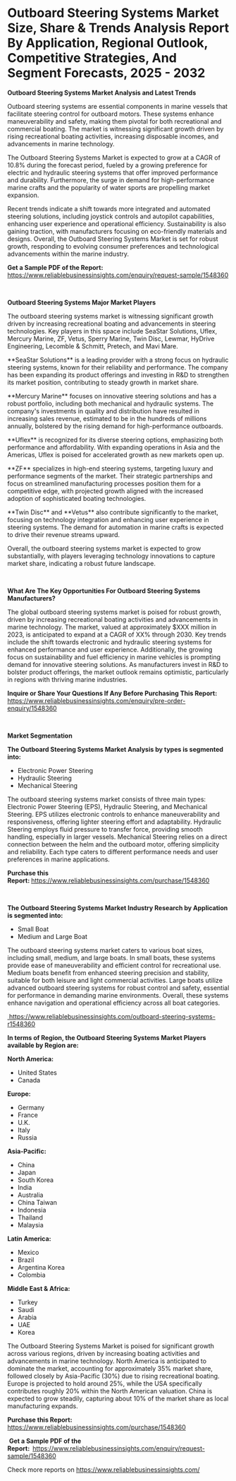 <p><h1>Outboard Steering Systems Market Size, Share & Trends Analysis Report By Application, Regional Outlook, Competitive Strategies, And Segment Forecasts, 2025 - 2032</h1></p><p><strong>Outboard Steering Systems Market Analysis and Latest Trends</strong></p>
<p><p>Outboard steering systems are essential components in marine vessels that facilitate steering control for outboard motors. These systems enhance maneuverability and safety, making them pivotal for both recreational and commercial boating. The market is witnessing significant growth driven by rising recreational boating activities, increasing disposable incomes, and advancements in marine technology. </p><p>The Outboard Steering Systems Market is expected to grow at a CAGR of 10.8% during the forecast period, fueled by a growing preference for electric and hydraulic steering systems that offer improved performance and durability. Furthermore, the surge in demand for high-performance marine crafts and the popularity of water sports are propelling market expansion. </p><p>Recent trends indicate a shift towards more integrated and automated steering solutions, including joystick controls and autopilot capabilities, enhancing user experience and operational efficiency. Sustainability is also gaining traction, with manufacturers focusing on eco-friendly materials and designs. Overall, the Outboard Steering Systems Market is set for robust growth, responding to evolving consumer preferences and technological advancements within the marine industry.</p></p>
<p><strong>Get a Sample PDF of the Report:&nbsp;</strong> <a href="https://www.reliablebusinessinsights.com/enquiry/request-sample/1548360?utm_campaign=3109&utm_medium=2&utm_source=Github&utm_content=ia&utm_term=10042025&utm_id=outboard-steering-systems">https://www.reliablebusinessinsights.com/enquiry/request-sample/1548360</a></p>
<p>&nbsp;</p>
<p><strong>Outboard Steering Systems Major Market Players</strong></p>
<p><p>The outboard steering systems market is witnessing significant growth driven by increasing recreational boating and advancements in steering technologies. Key players in this space include SeaStar Solutions, Uflex, Mercury Marine, ZF, Vetus, Sperry Marine, Twin Disc, Lewmar, HyDrive Engineering, Lecomble & Schmitt, Pretech, and Mavi Mare.</p><p>**SeaStar Solutions** is a leading provider with a strong focus on hydraulic steering systems, known for their reliability and performance. The company has been expanding its product offerings and investing in R&D to strengthen its market position, contributing to steady growth in market share.</p><p>**Mercury Marine** focuses on innovative steering solutions and has a robust portfolio, including both mechanical and hydraulic systems. The company's investments in quality and distribution have resulted in increasing sales revenue, estimated to be in the hundreds of millions annually, bolstered by the rising demand for high-performance outboards.</p><p>**Uflex** is recognized for its diverse steering options, emphasizing both performance and affordability. With expanding operations in Asia and the Americas, Uflex is poised for accelerated growth as new markets open up.</p><p>**ZF** specializes in high-end steering systems, targeting luxury and performance segments of the market. Their strategic partnerships and focus on streamlined manufacturing processes position them for a competitive edge, with projected growth aligned with the increased adoption of sophisticated boating technologies.</p><p>**Twin Disc** and **Vetus** also contribute significantly to the market, focusing on technology integration and enhancing user experience in steering systems. The demand for automation in marine crafts is expected to drive their revenue streams upward.</p><p>Overall, the outboard steering systems market is expected to grow substantially, with players leveraging technology innovations to capture market share, indicating a robust future landscape.</p></p>
<p>&nbsp;</p>
<p><strong>What Are The Key Opportunities For Outboard Steering Systems Manufacturers?</strong></p>
<p><p>The global outboard steering systems market is poised for robust growth, driven by increasing recreational boating activities and advancements in marine technology. The market, valued at approximately $XXX million in 2023, is anticipated to expand at a CAGR of XX% through 2030. Key trends include the shift towards electronic and hydraulic steering systems for enhanced performance and user experience. Additionally, the growing focus on sustainability and fuel efficiency in marine vehicles is prompting demand for innovative steering solutions. As manufacturers invest in R&D to bolster product offerings, the market outlook remains optimistic, particularly in regions with thriving marine industries.</p></p>
<p><strong>Inquire or Share Your Questions If Any Before Purchasing This Report:</strong> <a href="https://www.reliablebusinessinsights.com/enquiry/pre-order-enquiry/1548360?utm_campaign=3109&utm_medium=2&utm_source=Github&utm_content=ia&utm_term=10042025&utm_id=outboard-steering-systems">https://www.reliablebusinessinsights.com/enquiry/pre-order-enquiry/1548360</a></p>
<p>&nbsp;</p>
<p><strong>Market Segmentation</strong></p>
<p><strong>The Outboard Steering Systems Market Analysis by types is segmented into:</strong></p>
<p><ul><li>Electronic Power Steering</li><li>Hydraulic Steering</li><li>Mechanical Steering</li></ul></p>
<p><p>The outboard steering systems market consists of three main types: Electronic Power Steering (EPS), Hydraulic Steering, and Mechanical Steering. EPS utilizes electronic controls to enhance maneuverability and responsiveness, offering lighter steering effort and adaptability. Hydraulic Steering employs fluid pressure to transfer force, providing smooth handling, especially in larger vessels. Mechanical Steering relies on a direct connection between the helm and the outboard motor, offering simplicity and reliability. Each type caters to different performance needs and user preferences in marine applications.</p></p>
<p><strong>Purchase this Report:&nbsp;</strong><a href="https://www.reliablebusinessinsights.com/purchase/1548360?utm_campaign=3109&utm_medium=2&utm_source=Github&utm_content=ia&utm_term=10042025&utm_id=outboard-steering-systems">https://www.reliablebusinessinsights.com/purchase/1548360</a></p>
<p>&nbsp;</p>
<p><strong>The Outboard Steering Systems Market Industry Research by Application is segmented into:</strong></p>
<p><ul><li>Small Boat</li><li>Medium and Large Boat</li></ul></p>
<p><p>The outboard steering systems market caters to various boat sizes, including small, medium, and large boats. In small boats, these systems provide ease of maneuverability and efficient control for recreational use. Medium boats benefit from enhanced steering precision and stability, suitable for both leisure and light commercial activities. Large boats utilize advanced outboard steering systems for robust control and safety, essential for performance in demanding marine environments. Overall, these systems enhance navigation and operational efficiency across all boat categories.</p></p>
<p><a href="https://www.reliablebusinessinsights.com/outboard-steering-systems-r1548360?utm_campaign=3109&utm_medium=2&utm_source=Github&utm_content=ia&utm_term=10042025&utm_id=outboard-steering-systems">&nbsp;https://www.reliablebusinessinsights.com/outboard-steering-systems-r1548360</a></p>
<p><strong>In terms of Region, the Outboard Steering Systems Market Players available by Region are:</strong></p>
<p>
    <p> <strong> North America: </strong>
        <ul>
            <li>United States</li>
            <li>Canada</li>
        </ul>
        </p> 
    <p> <strong> Europe: </strong>
        <ul>
            <li>Germany</li>
            <li>France</li>
            <li>U.K.</li>
            <li>Italy</li>
            <li>Russia</li>
        </ul>
        </p> 
    <p> <strong> Asia-Pacific: </strong>
        <ul>
            <li>China</li>
            <li>Japan</li>
            <li>South Korea</li>
            <li>India</li>
            <li>Australia</li>
            <li>China Taiwan</li>
            <li>Indonesia</li>
            <li>Thailand</li>
            <li>Malaysia</li>
        </ul>
        </p> 
    <p> <strong> Latin America: </strong>
        <ul>
            <li>Mexico</li>
            <li>Brazil</li>
            <li>Argentina Korea</li>
            <li>Colombia</li>
        </ul>
        </p> 
    <p> <strong> Middle East & Africa: </strong>
        <ul>
            <li>Turkey</li>
            <li>Saudi</li>
            <li>Arabia</li>
            <li>UAE</li>
            <li>Korea</li>
        </ul>
    </p>
    </p>
<p><p>The Outboard Steering Systems Market is poised for significant growth across various regions, driven by increasing boating activities and advancements in marine technology. North America is anticipated to dominate the market, accounting for approximately 35% market share, followed closely by Asia-Pacific (30%) due to rising recreational boating. Europe is projected to hold around 25%, while the USA specifically contributes roughly 20% within the North American valuation. China is expected to grow steadily, capturing about 10% of the market share as local manufacturing expands.</p></p>
<p><strong>Purchase this Report: </strong><a href="https://www.reliablebusinessinsights.com/purchase/1548360?utm_campaign=3109&utm_medium=2&utm_source=Github&utm_content=ia&utm_term=10042025&utm_id=outboard-steering-systems">https://www.reliablebusinessinsights.com/purchase/1548360</a></p>
<p>&nbsp;<strong>Get a Sample PDF of the Report:&nbsp;&nbsp;</strong><a href="https://www.reliablebusinessinsights.com/enquiry/request-sample/1548360?utm_campaign=3109&utm_medium=2&utm_source=Github&utm_content=ia&utm_term=10042025&utm_id=outboard-steering-systems">https://www.reliablebusinessinsights.com/enquiry/request-sample/1548360</a></p>
<p><strong></strong></p>
<p>Check more reports on <a href="https://www.reliablebusinessinsights.com/?utm_campaign=3109&utm_medium=2&utm_source=Github&utm_content=ia&utm_term=10042025&utm_id=outboard-steering-systems">https://www.reliablebusinessinsights.com/</a></p>